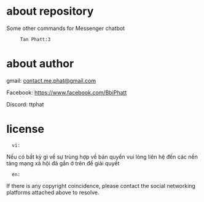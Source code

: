 # about repository
 Some other commands for Messenger chatbot 
 
		 Tan Phatt:3
# about author 
  gmail: contact.me.phat@gmail.com 
  
  Facebook: https://www.facebook.com/BbiPhatt
  
  Discord: ttphat  
# license 
      vi:
 Nếu có bất kỳ gì về sự trùng hợp về bản quyền vui lòng liên hệ đến các nền tảng mạng xã hội đã gắn ở trên để giải quyết 

      en: 
If there is any copyright coincidence, please contact the social networking platforms attached above to resolve.

